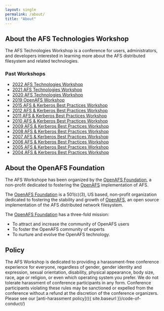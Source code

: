 ```yaml
---
layout: single
permalink: /about/
title: "About"
---
```


## About the AFS Technologies Workshop

The AFS Technologies Workshop is a conference for users, administrators, and
developers interested in learning more about the AFS distributed filesystem and
related technologies.

### Past Workshops

* <a href="https://workshop.openafs.org/afsbpw22">2022 AFS Technologies Workshop</a>
* <a href="https://workshop.openafs.org/afsbpw21">2021 AFS Technologies Workshop</a>
* <a href="https://workshop.openafs.org/afsbpw20">2020 AFS Technologies Workshop</a>
* <a href="https://workshop.openafs.org/afsbpw19">2019 OpenAFS Workshop</a>
* <a href="https://workshop.openafs.org/afsbpw15">2015 AFS & Kerberos Best Practices Workshop</a>
* <a href="https://workshop.openafs.org/afsbpw12">2012 AFS & Kerberos Best Practices Workshop</a>
* <a href="https://workshop.openafs.org/afsbpw11">2011 AFS & Kerberos Best Practices Workshop</a>
* <a href="https://workshop.openafs.org/afsbpw10">2010 AFS & Kerberos Best Practices Workshop</a>
* <a href="https://workshop.openafs.org/afsbpw09">2009 AFS & Kerberos Best Practices Workshop</a>
* <a href="https://workshop.openafs.org/afsbpw08">2008 AFS & Kerberos Best Practices Workshop</a>
* <a href="https://workshop.openafs.org/afsbpw07">2007 AFS & Kerberos Best Practices Workshop</a>
* <a href="https://workshop.openafs.org/afsbpw06">2006 AFS & Kerberos Best Practices Workshop</a>
* <a href="https://workshop.openafs.org/afsbpw05">2005 AFS & Kerberos Best Practices Workshop</a>
* <a href="https://www-conf.slac.stanford.edu/AFSBestPractices/">2004 AFS & Kerberos Best Practices Workshop</a>

## About the OpenAFS Foundation

The AFS Workshope has been organized by the [OpenAFS Foundation][2],
a non-profit dedicated to fostering the [OpenAFS][1] implementation of AFS.

The [OpenAFS Foundation][2] is a 501(c)(3), US based, non-profit organization
dedicated to fostering the stability and growth of [OpenAFS][1], an open source
implementation of the AFS distributed network filesystem.

The [OpenAFS Foundation][2] has a three-fold mission:

* To attract and increase the community of OpenAFS users
* To foster the OpenAFS community of experts
* To nurture and evolve the OpenAFS technology.

## Policy

The AFS Workshop is dedicated to providing a harassment-free conference
experience for everyone, regardless of gender, gender identity and expression,
sexual orientation, disability, physical appearance, body size, race, age or
religion, or even which operating system you prefer. We do not tolerate
harassment of conference participants in any form.  Conference participants
violating these rules may be sanctioned or expelled from the conference without
a refund at the discretion of the conference organizers. Please see our
[anti-harassment policy]({{ site.baseurl }}/code-of-conduct/)


[1]:https://www.openafs.org/
[2]:https://www.openafsfoundation.org/

